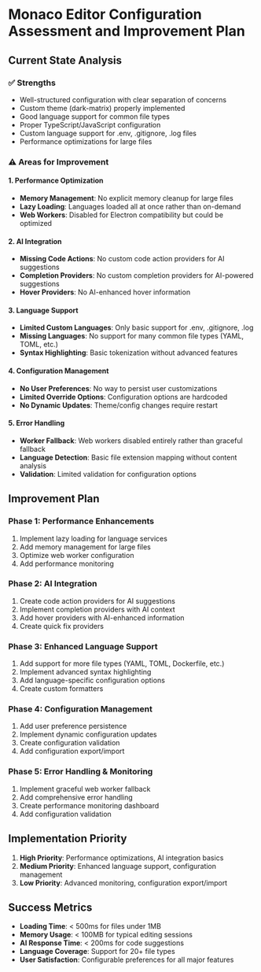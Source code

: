 # Monaco Editor Configuration Assessment and Improvement Plan

## Current State Analysis

### ✅ Strengths

- Well-structured configuration with clear separation of concerns
- Custom theme (dark-matrix) properly implemented
- Good language support for common file types
- Proper TypeScript/JavaScript configuration
- Custom language support for .env, .gitignore, .log files
- Performance optimizations for large files

### ⚠️ Areas for Improvement

#### 1. Performance Optimization

- **Memory Management**: No explicit memory cleanup for large files
- **Lazy Loading**: Languages loaded all at once rather than on-demand
- **Web Workers**: Disabled for Electron compatibility but could be optimized

#### 2. AI Integration

- **Missing Code Actions**: No custom code action providers for AI suggestions
- **Completion Providers**: No custom completion providers for AI-powered suggestions
- **Hover Providers**: No AI-enhanced hover information

#### 3. Language Support

- **Limited Custom Languages**: Only basic support for .env, .gitignore, .log
- **Missing Languages**: No support for many common file types (YAML, TOML, etc.)
- **Syntax Highlighting**: Basic tokenization without advanced features

#### 4. Configuration Management

- **No User Preferences**: No way to persist user customizations
- **Limited Override Options**: Configuration options are hardcoded
- **No Dynamic Updates**: Theme/config changes require restart

#### 5. Error Handling

- **Worker Fallback**: Web workers disabled entirely rather than graceful fallback
- **Language Detection**: Basic file extension mapping without content analysis
- **Validation**: Limited validation for configuration options

## Improvement Plan

### Phase 1: Performance Enhancements

1. Implement lazy loading for language services
2. Add memory management for large files
3. Optimize web worker configuration
4. Add performance monitoring

### Phase 2: AI Integration

1. Create code action providers for AI suggestions
2. Implement completion providers with AI context
3. Add hover providers with AI-enhanced information
4. Create quick fix providers

### Phase 3: Enhanced Language Support

1. Add support for more file types (YAML, TOML, Dockerfile, etc.)
2. Implement advanced syntax highlighting
3. Add language-specific configuration options
4. Create custom formatters

### Phase 4: Configuration Management

1. Add user preference persistence
2. Implement dynamic configuration updates
3. Create configuration validation
4. Add configuration export/import

### Phase 5: Error Handling & Monitoring

1. Implement graceful web worker fallback
2. Add comprehensive error handling
3. Create performance monitoring dashboard
4. Add configuration validation

## Implementation Priority

1. **High Priority**: Performance optimizations, AI integration basics
2. **Medium Priority**: Enhanced language support, configuration management
3. **Low Priority**: Advanced monitoring, configuration export/import

## Success Metrics

- **Loading Time**: < 500ms for files under 1MB
- **Memory Usage**: < 100MB for typical editing sessions
- **AI Response Time**: < 200ms for code suggestions
- **Language Coverage**: Support for 20+ file types
- **User Satisfaction**: Configurable preferences for all major features
